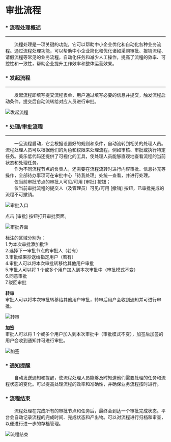# 审批流程
### * 流程处理概述
---------------
&emsp;&emsp;流程处理是一项关键的功能，它可以帮助中小企业优化和自动化各种业务流程。通过流程处理功能，可以帮助中小企业简化和优化诸如采购审批、报销流程、请假流程等常见的业务流程，自动化任务和减少人工操作，提高了流程的效率、可控性和一致性，帮助企业提升工作效率和整体运营效果。

### * 发起流程
---------------
&emsp;&emsp;发起流程即填写提交流程表单，用户通过填写必要的信息并提交，触发流程启动条件，提交后自动流转给对应人员进行审批。

![发起流程](https://mldocs.ks3-cn-beijing.ksyuncs.com/%E6%B5%81%E7%A8%8B%E5%AE%A1%E6%89%B9/%E5%8F%91%E8%B5%B7%E6%B5%81%E7%A8%8B.png)

### * 处理/审批流程
---------------
&emsp;&emsp;一旦流程启动，它会根据设置好的规则和条件，自动流转到相关的处理人员。流程处理人员可以根据他们的角色和权限来处理流程，例如审核、审批或执行特定任务。美乐低代码还提供了可视化的工具，使处理人员能够直观地查看流程的当前状态和处理任务。  
&emsp;&emsp;作为不同流程节点的负责人，还需要在流程流转时进行内容审批、信息补充等操作，全部待办事项可在审批中心「待我处理」处统一查看，并进行处理。  
&emsp;&emsp;仅当前审批节点的审批人可见/可用 [审批] 按钮；  
&emsp;&emsp;仅当前审批流程的提交人（及管理员）可见/可用 [撤销] 按钮，已审批完成的流程不可撤销。

![审批入口](https://mldocs.ks3-cn-beijing.ksyuncs.com/%E6%B5%81%E7%A8%8B%E5%AE%A1%E6%89%B9/%E5%AE%A1%E6%89%B9%E6%8C%89%E9%92%AE.png)

点击 [审批] 按钮打开审批页面。

![审批界面](https://mldocs.ks3-cn-beijing.ksyuncs.com/%E6%B5%81%E7%A8%8B%E5%AE%A1%E6%89%B9/%E5%AE%A1%E6%89%B9%E9%A1%B5%E9%9D%A2.png)

标注的区域分别为：  
1.为本次审批添加批注  
2.选择下一审批节点的审批人（若有）  
3.审批结果抄送给指定用户（若有）  
4.审批人可以将本次审批转移给其他用户审批  
5.审批人可以将 1 个或多个用户加入到本次审批中（审批模式不变）  
6.同意审批  
7.驳回审批

**转审**  
审批人可以将本次审批转移给其他用户审批，转审后用户会收到通知并可进行审批。

![转审](https://mldocs.ks3-cn-beijing.ksyuncs.com/%E6%B5%81%E7%A8%8B%E5%AE%A1%E6%89%B9/%E8%BD%AC%E5%AE%A1%E5%BC%B9%E6%A1%86.png)

**加签**  
审批人可以将 1 个或多个用户加入到本次审批中（审批模式不变），加签后加签的用户会收到通知并可进行审批。

![加签](https://mldocs.ks3-cn-beijing.ksyuncs.com/%E6%B5%81%E7%A8%8B%E5%AE%A1%E6%89%B9/%E5%8A%A0%E7%AD%BE%E5%BC%B9%E6%A1%86.png)

### * 通知提醒

&emsp;&emsp;自动发送通知和提醒，使流程处理人员能够及时知道他们需要处理的任务和流程状态的变化。可以提高处理流程的效率和准确性，并确保业务流程按时进行。

### * 流程结束

&emsp;&emsp;流程处理在完成所有的审批节点和任务后，最终会到达一个审批完成状态。平台会自动记录流程的完成时间、完成状态和产出物。可以对流程进行归档和审查，以便进行进一步的存档管理。

![流程结束](https://mldocs.ks3-cn-beijing.ksyuncs.com/%E6%B5%81%E7%A8%8B%E5%AE%A1%E6%89%B9/%E6%B5%81%E7%A8%8B%E7%BB%93%E6%9D%9F.png)

